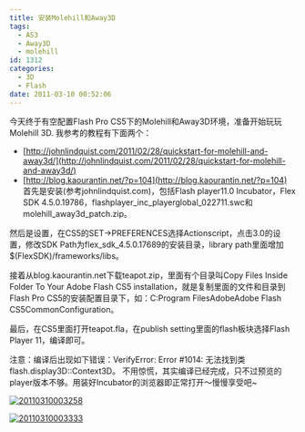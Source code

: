 ```yaml
---
title: 安装Molehill和Away3D
tags:
  - AS3
  - Away3D
  - molehill
id: 1312
categories:
  - 3D
  - Flash
date: 2011-03-10 00:52:06
---
```


今天终于有空配置Flash Pro CS5下的Molehill和Away3D环境，准备开始玩玩Molehill 3D. 我参考的教程有下面两个：

*   [http://johnlindquist.com/2011/02/28/quickstart-for-molehill-and-away3d/](http://johnlindquist.com/2011/02/28/quickstart-for-molehill-and-away3d/)
*   [http://blog.kaourantin.net/?p=104](http://blog.kaourantin.net/?p=104)
首先是安装(参考johnlindquist.com)，包括Flash player11.0 Incubator，Flex SDK 4.5.0.19786，flashplayer_inc_playerglobal_022711.swc和molehill_away3d_patch.zip。

然后是设置，在CS5的SET-&gt;PREFERENCES选择Actionscript，点击3.0的设置，修改SDK Path为flex_sdk_4.5.0.17689的安装目录，library path里面增加$(FlexSDK)/frameworks/libs。

接着从blog.kaourantin.net下载teapot.zip，里面有个目录叫Copy Files Inside Folder To Your Adobe Flash CS5 installation，就是复制里面的文件和目录到Flash Pro CS5的安装配置目录下，如：C:Program FilesAdobeAdobe Flash CS5CommonConfiguration。

最后，在CS5里面打开teapot.fla，在publish setting里面的flash板块选择Flash Player 11，编译即可。

注意：编译后出现如下错误：VerifyError: Error #1014: 无法找到类 flash.display3D::Context3D。
不用惊慌，其实编译已经完成，只不过预览的player版本不够。用装好Incubator的浏览器即正常打开～慢慢享受吧~

[![](http://www.zhaiduo.com/wp-content/uploads/2011/03/20110310003258.jpg "20110310003258")](http://www.zhaiduo.com/wp-content/uploads/2011/03/20110310003258.jpg)

[![](http://www.zhaiduo.com/wp-content/uploads/2011/03/20110310003333.jpg "20110310003333")](http://www.zhaiduo.com/wp-content/uploads/2011/03/20110310003333.jpg)
